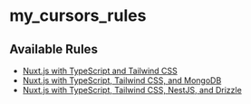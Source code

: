 # my_cursors_rules

## Available Rules

- [Nuxt.js with TypeScript and Tailwind CSS](rules/nuxt_typescript_tailwind.md)
- [Nuxt.js with TypeScript, Tailwind CSS, and MongoDB](rules/nuxt_typescript_tailwind_mongo.md)
- [Nuxt.js with TypeScript, Tailwind CSS, NestJS, and Drizzle](rules/nuxt_typescript_tailwind_nest_drizzle.md)
